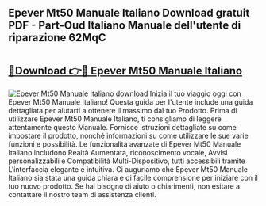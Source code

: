 ## Epever Mt50 Manuale Italiano Download gratuit PDF - Part-Oud Italiano Manuale dell'utente di riparazione 62MqC

# <h2><a href="http://dfdp3p.blite.top/?on=Epever+Mt50+Manuale+Italiano">🔗Download 👉🔴 Epever Mt50 Manuale Italiano</a></h2>

[![Epever Mt50 Manuale Italiano download](https://i.imgur.com/lujVjoI.png)](http://dfdp3p.blite.top/?on=Epever+Mt50+Manuale+Italiano)
Inizia il tuo viaggio oggi con Epever Mt50 Manuale Italiano! Questa guida per l'utente include una guida dettagliata per aiutarti a ottenere il massimo dal tuo Prodotto. Prima di utilizzare Epever Mt50 Manuale Italiano, ti consigliamo di leggere attentamente questo Manuale. Fornisce istruzioni dettagliate su come impostare il prodotto, nonché informazioni su come utilizzare le sue varie funzioni e possibilità. Le funzionalità avanzate di Epever Mt50 Manuale Italiano includono Realtà Aumentata, riconoscimento vocale, Avvisi personalizzabili e Compatibilità Multi-Dispositivo, tutti accessibili tramite L'interfaccia elegante e intuitiva. Ci auguriamo che Epever Mt50 Manuale Italiano sia stata una guida chiara e di facile comprensione per iniziare con il tuo nuovo prodotto. Se hai bisogno di aiuto o chiarimenti, non esitare a contattare il nostro team di assistenza clienti.

